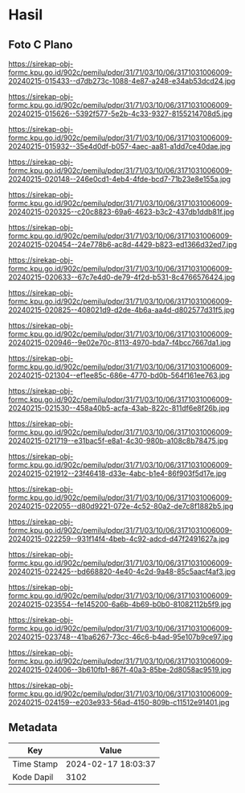 # Hasil

## Foto C Plano

https://sirekap-obj-formc.kpu.go.id/902c/pemilu/pdpr/31/71/03/10/06/3171031006009-20240215-015433--d7db273c-1088-4e87-a248-e34ab53dcd24.jpg

https://sirekap-obj-formc.kpu.go.id/902c/pemilu/pdpr/31/71/03/10/06/3171031006009-20240215-015626--5392f577-5e2b-4c33-9327-8155214708d5.jpg

https://sirekap-obj-formc.kpu.go.id/902c/pemilu/pdpr/31/71/03/10/06/3171031006009-20240215-015932--35e4d0df-b057-4aec-aa81-a1dd7ce40dae.jpg

https://sirekap-obj-formc.kpu.go.id/902c/pemilu/pdpr/31/71/03/10/06/3171031006009-20240215-020148--246e0cd1-4eb4-4fde-bcd7-71b23e8e155a.jpg

https://sirekap-obj-formc.kpu.go.id/902c/pemilu/pdpr/31/71/03/10/06/3171031006009-20240215-020325--c20c8823-69a6-4623-b3c2-437db1ddb81f.jpg

https://sirekap-obj-formc.kpu.go.id/902c/pemilu/pdpr/31/71/03/10/06/3171031006009-20240215-020454--24e778b6-ac8d-4429-b823-ed1366d32ed7.jpg

https://sirekap-obj-formc.kpu.go.id/902c/pemilu/pdpr/31/71/03/10/06/3171031006009-20240215-020633--67c7e4d0-de79-4f2d-b531-8c4766576424.jpg

https://sirekap-obj-formc.kpu.go.id/902c/pemilu/pdpr/31/71/03/10/06/3171031006009-20240215-020825--408021d9-d2de-4b6a-aa4d-d802577d31f5.jpg

https://sirekap-obj-formc.kpu.go.id/902c/pemilu/pdpr/31/71/03/10/06/3171031006009-20240215-020946--9e02e70c-8113-4970-bda7-f4bcc7667da1.jpg

https://sirekap-obj-formc.kpu.go.id/902c/pemilu/pdpr/31/71/03/10/06/3171031006009-20240215-021304--ef1ee85c-686e-4770-bd0b-564f161ee763.jpg

https://sirekap-obj-formc.kpu.go.id/902c/pemilu/pdpr/31/71/03/10/06/3171031006009-20240215-021530--458a40b5-acfa-43ab-822c-811df6e8f26b.jpg

https://sirekap-obj-formc.kpu.go.id/902c/pemilu/pdpr/31/71/03/10/06/3171031006009-20240215-021719--e31bac5f-e8a1-4c30-980b-a108c8b78475.jpg

https://sirekap-obj-formc.kpu.go.id/902c/pemilu/pdpr/31/71/03/10/06/3171031006009-20240215-021912--23f46418-d33e-4abc-b1e4-86f903f5d17e.jpg

https://sirekap-obj-formc.kpu.go.id/902c/pemilu/pdpr/31/71/03/10/06/3171031006009-20240215-022055--d80d9221-072e-4c52-80a2-de7c8f1882b5.jpg

https://sirekap-obj-formc.kpu.go.id/902c/pemilu/pdpr/31/71/03/10/06/3171031006009-20240215-022259--931f14f4-4beb-4c92-adcd-d47f2491627a.jpg

https://sirekap-obj-formc.kpu.go.id/902c/pemilu/pdpr/31/71/03/10/06/3171031006009-20240215-022425--bd668820-4e40-4c2d-9a48-85c5aacf4af3.jpg

https://sirekap-obj-formc.kpu.go.id/902c/pemilu/pdpr/31/71/03/10/06/3171031006009-20240215-023554--fe145200-6a6b-4b69-b0b0-81082112b5f9.jpg

https://sirekap-obj-formc.kpu.go.id/902c/pemilu/pdpr/31/71/03/10/06/3171031006009-20240215-023748--41ba6267-73cc-46c6-b4ad-95e107b9ce97.jpg

https://sirekap-obj-formc.kpu.go.id/902c/pemilu/pdpr/31/71/03/10/06/3171031006009-20240215-024006--3b610fb1-867f-40a3-85be-2d8058ac9519.jpg

https://sirekap-obj-formc.kpu.go.id/902c/pemilu/pdpr/31/71/03/10/06/3171031006009-20240215-024159--e203e933-56ad-4150-809b-c11512e91401.jpg


## Metadata

| Key        | Value               |
| ---------- | ------------------- |
| Time Stamp | 2024-02-17 18:03:37 |
| Kode Dapil | 3102                |



